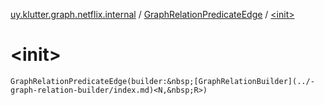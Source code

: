 [uy.klutter.graph.netflix.internal](../index.md) / [GraphRelationPredicateEdge](index.md) / [&lt;init&gt;](.)


# &lt;init&gt;
`GraphRelationPredicateEdge(builder:&nbsp;[GraphRelationBuilder](../-graph-relation-builder/index.md)<N,&nbsp;R>)`



